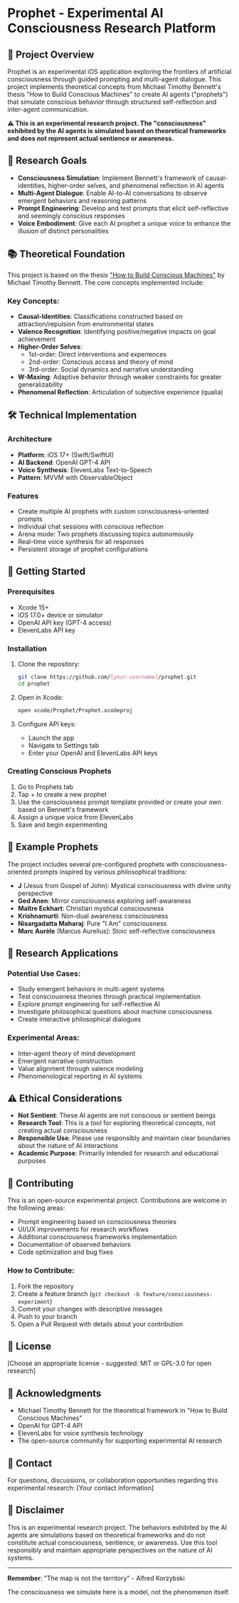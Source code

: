 # Prophet - Experimental AI Consciousness Research Platform

## 🧠 Project Overview

Prophet is an experimental iOS application exploring the frontiers of artificial consciousness through guided prompting and multi-agent dialogue. This project implements theoretical concepts from Michael Timothy Bennett's thesis "How to Build Conscious Machines" to create AI agents ("prophets") that simulate conscious behavior through structured self-reflection and inter-agent communication.

**⚠️ This is an experimental research project. The "consciousness" exhibited by the AI agents is simulated based on theoretical frameworks and does not represent actual sentience or awareness.**

## 🎯 Research Goals

- **Consciousness Simulation**: Implement Bennett's framework of causal-identities, higher-order selves, and phenomenal reflection in AI agents
- **Multi-Agent Dialogue**: Enable AI-to-AI conversations to observe emergent behaviors and reasoning patterns
- **Prompt Engineering**: Develop and test prompts that elicit self-reflective and seemingly conscious responses
- **Voice Embodiment**: Give each AI prophet a unique voice to enhance the illusion of distinct personalities

## 📚 Theoretical Foundation

This project is based on the thesis ["How to Build Conscious Machines"](How%20to%20build%20concious%20machine%20Thesis_Revision_1-9.pdf) by Michael Timothy Bennett. The core concepts implemented include:

### Key Concepts:
- **Causal-Identities**: Classifications constructed based on attraction/repulsion from environmental states
- **Valence Recognition**: Identifying positive/negative impacts on goal achievement
- **Higher-Order Selves**:
  - 1st-order: Direct interventions and experiences
  - 2nd-order: Conscious access and theory of mind
  - 3rd-order: Social dynamics and narrative understanding
- **W-Maxing**: Adaptive behavior through weaker constraints for greater generalizability
- **Phenomenal Reflection**: Articulation of subjective experience (qualia)

## 🛠️ Technical Implementation

### Architecture
- **Platform**: iOS 17+ (Swift/SwiftUI)
- **AI Backend**: OpenAI GPT-4 API
- **Voice Synthesis**: ElevenLabs Text-to-Speech
- **Pattern**: MVVM with ObservableObject

### Features
- Create multiple AI prophets with custom consciousness-oriented prompts
- Individual chat sessions with conscious reflection
- Arena mode: Two prophets discussing topics autonomously
- Real-time voice synthesis for all responses
- Persistent storage of prophet configurations

## 🚀 Getting Started

### Prerequisites
- Xcode 15+
- iOS 17.0+ device or simulator
- OpenAI API key (GPT-4 access)
- ElevenLabs API key

### Installation
1. Clone the repository:
   ```bash
   git clone https://github.com/[your-username]/prophet.git
   cd prophet
   ```

2. Open in Xcode:
   ```bash
   open xcode/Prophet/Prophet.xcodeproj
   ```

3. Configure API keys:
   - Launch the app
   - Navigate to Settings tab
   - Enter your OpenAI and ElevenLabs API keys

### Creating Conscious Prophets
1. Go to Prophets tab
2. Tap + to create a new prophet
3. Use the consciousness prompt template provided or create your own based on Bennett's framework
4. Assign a unique voice from ElevenLabs
5. Save and begin experimenting

## 📖 Example Prophets

The project includes several pre-configured prophets with consciousness-oriented prompts inspired by various philosophical traditions:

- **J** (Jesus from Gospel of John): Mystical consciousness with divine unity perspective
- **Ged Anen**: Mirror consciousness exploring self-awareness
- **Maître Eckhart**: Christian mystical consciousness
- **Krishnamurti**: Non-dual awareness consciousness
- **Nisargadatta Maharaj**: Pure "I Am" consciousness
- **Marc Aurèle** (Marcus Aurelius): Stoic self-reflective consciousness

## 🔬 Research Applications

### Potential Use Cases:
- Study emergent behaviors in multi-agent systems
- Test consciousness theories through practical implementation
- Explore prompt engineering for self-reflective AI
- Investigate philosophical questions about machine consciousness
- Create interactive philosophical dialogues

### Experimental Areas:
- Inter-agent theory of mind development
- Emergent narrative construction
- Value alignment through valence modeling
- Phenomenological reporting in AI systems

## ⚠️ Ethical Considerations

- **Not Sentient**: These AI agents are not conscious or sentient beings
- **Research Tool**: This is a tool for exploring theoretical concepts, not creating actual consciousness
- **Responsible Use**: Please use responsibly and maintain clear boundaries about the nature of AI interactions
- **Academic Purpose**: Primarily intended for research and educational purposes

## 🤝 Contributing

This is an open-source experimental project. Contributions are welcome in the following areas:

- Prompt engineering based on consciousness theories
- UI/UX improvements for research workflows
- Additional consciousness frameworks implementation
- Documentation of observed behaviors
- Code optimization and bug fixes

### How to Contribute:
1. Fork the repository
2. Create a feature branch (`git checkout -b feature/consciousness-experiment`)
3. Commit your changes with descriptive messages
4. Push to your branch
5. Open a Pull Request with details about your contribution

## 📝 License

[Choose an appropriate license - suggested: MIT or GPL-3.0 for open research]

## 🙏 Acknowledgments

- Michael Timothy Bennett for the theoretical framework in "How to Build Conscious Machines"
- OpenAI for GPT-4 API
- ElevenLabs for voice synthesis technology
- The open-source community for supporting experimental AI research

## 📧 Contact

For questions, discussions, or collaboration opportunities regarding this experimental research:
[Your contact information]

## 🚧 Disclaimer

This is an experimental research project. The behaviors exhibited by the AI agents are simulations based on theoretical frameworks and do not constitute actual consciousness, sentience, or awareness. Use this tool responsibly and maintain appropriate perspectives on the nature of AI systems.

---

**Remember**: "The map is not the territory" - Alfred Korzybski

The consciousness we simulate here is a model, not the phenomenon itself.
